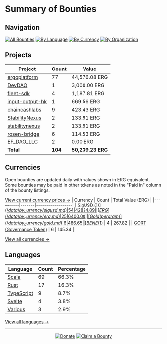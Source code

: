<!-- GENERATED FILE - DO NOT EDIT DIRECTLY -->
<!-- Generated on: 2025-05-08 01:52:28 -->

# Summary of Bounties

## Navigation

[![All Bounties](https://img.shields.io/badge/All%20Bounties-104-blue)](/data/all.md) [![By Language](https://img.shields.io/badge/By%20Language-7-green)](/data/summary.md#languages) [![By Currency](https://img.shields.io/badge/By%20Currency-7-yellow)](/data/summary.md#currencies) [![By Organization](https://img.shields.io/badge/By%20Organization-9-orange)](/data/summary.md#projects)

## Projects

| Project | Count | Value |
|----------|-------|-------|
| [ergoplatform](/data/by_org/ergoplatform.md) | 77 | 44,576.08 ERG |
| [DevDAO](/data/by_org/devdao.md) | 1 | 3,000.00 ERG |
| [fleet-sdk](/data/by_org/fleet-sdk.md) | 4 | 1,187.81 ERG |
| [input-output-hk](/data/by_org/input-output-hk.md) | 1 | 669.56 ERG |
| [chaincashlabs](/data/by_org/chaincashlabs.md) | 9 | 423.43 ERG |
| [StabilityNexus](/data/by_org/stabilitynexus.md) | 2 | 133.91 ERG |
| [stabilitynexus](/data/by_org/stabilitynexus.md) | 2 | 133.91 ERG |
| [rosen-bridge](/data/by_org/rosen-bridge.md) | 6 | 114.53 ERG |
| [EF_DAO_LLC](/data/by_org/ef_dao_llc.md) | 2 | 0.00 ERG |
| **Total** | **104** | **50,239.23 ERG** |

## Currencies

Open bounties are updated daily with values shown in ERG equivalent. Some bounties may be paid in other tokens as noted in the "Paid in" column of the bounty listings.

[View current currency prices →](/data/currency_prices.md)
| Currency | Count | Total Value (ERG) |
|----------|-------|------------------|
| [SigUSD ($1)](/data/by_currency/sigusd.md) | 54 | 42824.89 |
| [ERG](/data/by_currency/erg.md) | 25 | 6400.00 |
| [Gold (per gram)](/data/by_currency/gold.md) | 6 | 486.65 |
| [BENE ($1)](/data/by_currency/bene.md) | 4 | 267.82 |
| [GORT (Governance Token)](/data/by_currency/gort.md) | 6 | 145.34 |

[View all currencies →](/data/by_currency/)

## Languages

| Language | Count | Percentage |
|----------|-------|------------|
| [Scala](/data/by_language/scala.md) | 69 | 66.3% |
| [Rust](/data/by_language/rust.md) | 17 | 16.3% |
| [TypeScript](/data/by_language/typescript.md) | 9 | 8.7% |
| [Svelte](/data/by_language/svelte.md) | 4 | 3.8% |
| [Various](/data/by_language/various.md) | 3 | 2.9% |

[View all languages →](/data/by_language/)



---

<div align="center">
  <p>
    <a href="../docs/donate.md"><img src="https://img.shields.io/badge/❤️%20Donate-F44336" alt="Donate"></a>
    <a href="../docs/bounty-submission-guide.md#reserving-a-bounty"><img src="https://img.shields.io/badge/🔒%20How%20To%20Claim-4CAF50" alt="Claim a Bounty"></a>
  </p>
</div>


<!-- END OF GENERATED CONTENT -->
